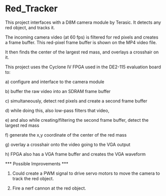 # Red_Tracker

This project interfaces with a D8M camera module by Terasic. It detects any red object, and tracks it.

The incoming camera video (at 60 fps) is filtered for red pixels and creates a frame buffer. This red-pixel frame buffer is shown on the MP4 video file.

It then finds the center of the largest red mass, and overlays a crosshair on it.

This project uses the Cyclone IV FPGA used in the DE2-115 evaluation board to:

a) configure and interface to the camera module

b) buffer the raw video into an SDRAM frame buffer

c) simultaneously, detect red pixels and create a second frame buffer

d) while doing this, also low-pass filters that video,

e) and also while creating/filtering the second frame buffer, detect the largest red mass

f) generate the x,y coordinate of the center of the red mass

g) overlay a crosshair onto the video going to the VGA output

h) FPGA also has a VGA frame buffer and creates the VGA waveform


*** Possible Improvements ***

1) Could create a PWM signal to drive servo motors to move the camera to track the red object.

2) Fire a nerf cannon at the red object.
